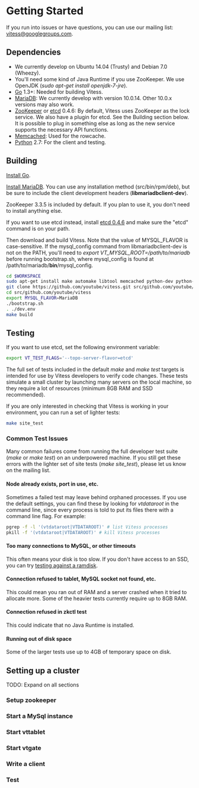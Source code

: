 # Getting Started
If you run into issues or have questions, you can use our mailing list: vitess@googlegroups.com.

## Dependencies

* We currently develop on Ubuntu 14.04 (Trusty) and Debian 7.0 (Wheezy).
* You'll need some kind of Java Runtime if you use ZooKeeper.
  We use OpenJDK (*sudo apt-get install openjdk-7-jre*).
* [Go](http://golang.org) 1.3+: Needed for building Vitess.
* [MariaDB](https://mariadb.org/): We currently develop with version 10.0.14.
  Other 10.0.x versions may also work.
* [ZooKeeper](http://zookeeper.apache.org/)
  or [etcd](https://github.com/coreos/etcd) 0.4.6:
  By default, Vitess uses ZooKeeper as the lock service.
  We also have a plugin for etcd. See the Building section below.
  It is possible to plug in something else as long as the new service supports
  the necessary API functions.
* [Memcached](http://memcached.org): Used for the rowcache.
* [Python](http://python.org) 2.7: For the client and testing.

## Building

[Install Go](http://golang.org/doc/install).

[Install MariaDB](https://downloads.mariadb.org/).
You can use any installation method (src/bin/rpm/deb),
but be sure to include the client development headers (**libmariadbclient-dev**).

ZooKeeper 3.3.5 is included by default. If you plan to use it, you don't need
to install anything else.

If you want to use etcd instead, install
[etcd 0.4.6](https://github.com/coreos/etcd/releases/tag/v0.4.6)
and make sure the "etcd" command is on your path.

Then download and build Vitess. Note that the value of MYSQL_FLAVOR is case-sensitive.
If the mysql_config command from libmariadbclient-dev is not on the PATH,
you'll need to *export VT_MYSQL_ROOT=/path/to/mariadb* before running bootstrap.sh,
where mysql_config is found at /path/to/mariadb/**bin**/mysql_config.

``` sh
cd $WORKSPACE
sudo apt-get install make automake libtool memcached python-dev python-mysqldb libssl-dev g++ mercurial git pkg-config bison curl
git clone https://github.com/youtube/vitess.git src/github.com/youtube/vitess
cd src/github.com/youtube/vitess
export MYSQL_FLAVOR=MariaDB
./bootstrap.sh
. ./dev.env
make build
```

## Testing

If you want to use etcd, set the following environment variable:

``` sh
export VT_TEST_FLAGS='--topo-server-flavor=etcd'
```

The full set of tests included in the default _make_ and _make test_ targets
is intended for use by Vitess developers to verify code changes.
These tests simulate a small cluster by launching many servers on the local
machine, so they require a lot of resources (minimum 8GB RAM and SSD recommended).

If you are only interested in checking that Vitess is working in your
environment, you can run a set of lighter tests:

``` sh
make site_test
```

### Common Test Issues

Many common failures come from running the full developer test suite
(_make_ or _make test_) on an underpowered machine. If you still get
these errors with the lighter set of site tests (*make site_test*),
please let us know on the mailing list.

#### Node already exists, port in use, etc.

Sometimes a failed test may leave behind orphaned processes.
If you use the default settings, you can find these by looking for
*vtdataroot* in the command line, since every process is told to put
its files there with a command line flag. For example:

``` sh
pgrep -f -l '(vtdataroot|VTDATAROOT)' # list Vitess processes
pkill -f '(vtdataroot|VTDATAROOT)' # kill Vitess processes
```

#### Too many connections to MySQL, or other timeouts

This often means your disk is too slow. If you don't have access to an SSD,
you can try [testing against a ramdisk](TestingOnARamDisk.md).

#### Connection refused to tablet, MySQL socket not found, etc.

This could mean you ran out of RAM and a server crashed when it tried to allocate more.
Some of the heavier tests currently require up to 8GB RAM.

#### Connection refused in zkctl test

This could indicate that no Java Runtime is installed.

#### Running out of disk space

Some of the larger tests use up to 4GB of temporary space on disk.

## Setting up a cluster
TODO: Expand on all sections
### Setup zookeeper
### Start a MySql instance
### Start vttablet
### Start vtgate
### Write a client
### Test
